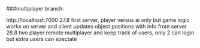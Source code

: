 ###multiplayer branch:

http://localhost:7000
27.8 first server, player versus ai only but game logic works on server and client updates object positions with info from server
28.8 two player remote multiplayer and keep track of users, only 2 can login but extra users can spectate
